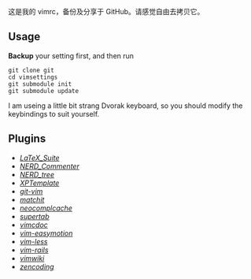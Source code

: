 这是我的 vimrc，备份及分享于 GitHub。请感觉自由去拷贝它。

## Usage

**Backup** your setting first, and then run
```
git clone git
cd vimsettings
git submodule init
git submodule update
```
I am useing a little bit strang Dvorak keyboard, so you should modify the keybindings to suit yourself.

## Plugins

* [*LaTeX_Suite*](https://github.com/vim-scripts/LaTeX-Suite-aka-Vim-LaTeX)
* [*NERD_Commenter*](https://github.com/vim-scripts/The-NERD-Commenter)
* [*NERD_tree*](https://github.com/vim-scripts/The-NERD-tree)
* [*XPTemplate*](https://github.com/drmingdrmer/xptemplate)
* [*git-vim*](https://github.com/motemen/git-vim)
* [*matchit*](https://github.com/vim-scripts/matchit.zip)
* [*neocomplcache*](https://github.com/Shougo/neocomplcache)
* [*supertab*](https://github.com/ervandew/supertab)
* [*vimcdoc*](http://vimcdoc.sourceforge.net/)
* [*vim-easymotion*](https://github.com/Lokaltog/vim-easymotion)
* [*vim-less*](https://github.com/groenewege/vim-less)
* [*vim-rails*](https://github.com/tpope/vim-rails)
* [*vimwiki*](https://github.com/vim-scripts/vimwiki)
* [*zencoding*](https://github.com/mattn/zencoding-vim)


